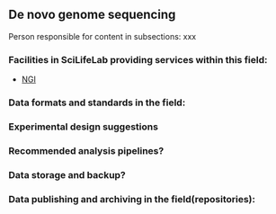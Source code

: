 ## De novo genome sequencing
Person responsible for content in subsections: xxx

### Facilities in SciLifeLab providing services within this field:

* [NGI](https://ngisweden.scilifelab.se/)

### Data formats and standards in the field:

### Experimental design suggestions

### Recommended analysis pipelines?

### Data storage and backup?

### Data publishing and archiving in the field(repositories):



